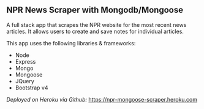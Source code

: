 ## NPR News Scraper with Mongodb/Mongoose

A full stack app that scrapes the NPR website for the most recent news articles. It allows users to create and save notes for individual articles. 

This app uses the following libraries & frameworks:
- Node
- Express
- Mongo
- Mongoose
- JQuery
- Bootstrap v4

_Deployed on Heroku via Github:_ https://npr-mongoose-scraper.heroku.com


